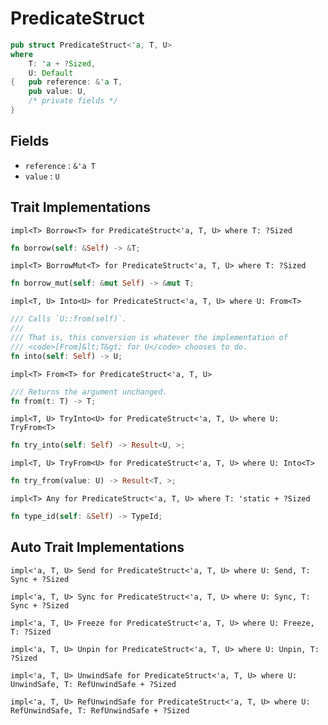 # PredicateStruct

```rust
pub struct PredicateStruct<'a, T, U>
where
	T: 'a + ?Sized,
	U: Default
{	pub reference: &'a T,
	pub value: U,
	/* private fields */
}
```



## Fields

- `reference` : `&'a T`
- `value` : `U`




## Trait Implementations

`impl<T> Borrow<T> for PredicateStruct<'a, T, U>
where
	T: ?Sized`

```rust
fn borrow(self: &Self) -> &T;
```

`impl<T> BorrowMut<T> for PredicateStruct<'a, T, U>
where
	T: ?Sized`

```rust
fn borrow_mut(self: &mut Self) -> &mut T;
```

`impl<T, U> Into<U> for PredicateStruct<'a, T, U>
where
	U: From<T>`

```rust
/// Calls `U::from(self)`.
/// 
/// That is, this conversion is whatever the implementation of
/// <code>[From]&lt;T&gt; for U</code> chooses to do.
fn into(self: Self) -> U;
```

`impl<T> From<T> for PredicateStruct<'a, T, U>`

```rust
/// Returns the argument unchanged.
fn from(t: T) -> T;
```

`impl<T, U> TryInto<U> for PredicateStruct<'a, T, U>
where
	U: TryFrom<T>`

```rust
fn try_into(self: Self) -> Result<U, >;
```

`impl<T, U> TryFrom<U> for PredicateStruct<'a, T, U>
where
	U: Into<T>`

```rust
fn try_from(value: U) -> Result<T, >;
```

`impl<T> Any for PredicateStruct<'a, T, U>
where
	T: 'static + ?Sized`

```rust
fn type_id(self: &Self) -> TypeId;
```



## Auto Trait Implementations

`impl<'a, T, U> Send for PredicateStruct<'a, T, U>
where
	U: Send,
	T: Sync + ?Sized`

`impl<'a, T, U> Sync for PredicateStruct<'a, T, U>
where
	U: Sync,
	T: Sync + ?Sized`

`impl<'a, T, U> Freeze for PredicateStruct<'a, T, U>
where
	U: Freeze,
	T: ?Sized`

`impl<'a, T, U> Unpin for PredicateStruct<'a, T, U>
where
	U: Unpin,
	T: ?Sized`

`impl<'a, T, U> UnwindSafe for PredicateStruct<'a, T, U>
where
	U: UnwindSafe,
	T: RefUnwindSafe + ?Sized`

`impl<'a, T, U> RefUnwindSafe for PredicateStruct<'a, T, U>
where
	U: RefUnwindSafe,
	T: RefUnwindSafe + ?Sized`



